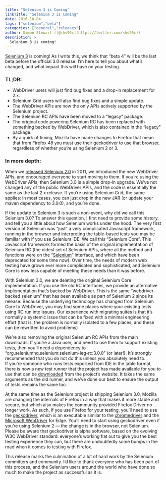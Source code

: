 ```yaml
---
title: "Selenium 3 is Coming"
linkTitle: "Selenium 3 is Coming"
date: 2016-10-04
tags: ["selenium","beta"]
categories: ["general","releases"]
author: Simon Stewart ([@shs96c](https://twitter.com/shs96c))
description: >
  Selenium 3 is coming!
---
```



[Selenium 3](http://www.seleniumhq.org/download/) is coming! As I write this, we think that “beta 4” will be the last beta before the official 3.0 release. I’m here to tell you about what’s changed, and what impact this will have on your testing.

### TL;DR:

*   WebDriver users will just find bug fixes and a drop-in replacement for 2.x.
*   Selenium Grid users will also find bug fixes and a simple update.
*   The WebDriver APIs are now the only APIs actively supported by the Selenium project.
*   The Selenium RC APIs have been moved to a “legacy” package.
*   The original code powering Selenium RC has been replaced with something backed by WebDriver, which is also contained in the “legacy” package.
*   By a quirk of timing, Mozilla have made changes to Firefox that mean that from Firefox 48 you must use their geckodriver to use that browser, regardless of whether you’re using Selenium 2 or 3.

### In more depth:

When we [released Selenium 2.0](https://seleniumhq.wordpress.com/2011/07/08/selenium-2-0/) in 2011, we introduced the new WebDriver APIs, and encouraged everyone to start moving to them. If you’re using the WebDriver APIs, then Selenium 3.0 is a simple drop-in upgrade. We’ve not changed any of the public WebDriver APIs, and the code is essentially the same as the last 2.x release. If you’re using Selenium Grid, the same applies: in most cases, you can just drop in the new JAR (or update your maven dependency to 3.0.0), and you’re done.

If the update to Selenium 3 is such a non-event, why did we call this Selenium 3.0? To answer this question, I first need to provide some history, and tell you a little about how Selenium works under the hood. The very first version of Selenium was “just” a very complicated Javascript framework, running in the browser and interpreting the table-based tests you may be familiar with if you use Selenium IDE. We call this “Selenium Core”. This Javascript framework formed the basis of the original implementation of Selenium RC (the oldest set of Selenium APIs, where all the method and functions were on the “[Selenium](http://seleniumhq.github.io/selenium/docs/api/java/com/thoughtworks/selenium/Selenium.html)” interface, and which have been deprecated for some time now). Over time, the needs of modern web testing have grown ever more complicated and sophisticated, and Selenium Core is now less capable of meeting these needs than it was before.

With Selenium 3.0, we are deleting the original Selenium Core implementation. If you use the old RC interfaces, we provide an alternative implementation that’s backed by WebDriver. This is the same “webdriver-backed selenium” that has been available as part of Selenium 2 since its release. Because the underlying technology has changed from Selenium Core to WebDriver, you may find some places where your existing tests using RC run into issues. Our experience with migrating suites is that it’s normally a systemic issue that can be fixed with a minimal engineering effort (that is, the problem is normally isolated to a few places, and these can be rewritten to avoid problems)

We’re also removing the original Selenium RC APIs from the main downloads. If you’re a Java user, and need to use them to support existing tests, then you’ll need a dependency to “org.seleniumhq.selenium:selenium-leg-rc:3.0.0” (or later!). It’s strongly recommended that you do not do this unless you absolutely need to.  
If you’re someone who runs tests exported from IDE in the table format, there is now a new test runner that the project has made available for you to use that can be [downloaded](http://www.seleniumhq.org/download/) from the project’s website. It takes the same arguments as the old runner, and we’ve done our best to ensure the output of tests remains the same too.

At the same time as the Selenium project is shipping Selenium 3.0, Mozilla are changing the internals of Firefox in a way that makes it more stable and secure, but which also makes the community provided Firefox Driver no longer work. As such, if you use Firefox for your testing, you’ll need to use the [geckodriver](https://github.com/mozilla/geckodriver/releases), which is an executable similar to the [chromedriver](https://chromedriver.chromium.org/) and the [Microsoft WebDriver](https://developer.microsoft.com/en-us/microsoft-edge/tools/webdriver/) for Edge. You’ll need to start using geckodriver even if you’re using Selenium 2 — the change is in the browser, not Selenium. Please be aware that geckodriver is alpha software, based on the evolving W3C WebDriver standard: everyone’s working flat out to give you the best testing experience they can, but there are undoubtedly some bumps in the road when it comes to testing with Firefox.

This release marks the culmination of a lot of hard work by the Selenium committers and community. I’d like to thank everyone who has been part of this process, and the Selenium users around the world who have done so much to make the project as successful as it is.